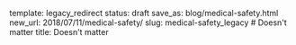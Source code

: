 template: legacy_redirect
status: draft
save_as: blog/medical-safety.html
new_url: 2018/07/11/medical-safety/
slug: medical-safety_legacy  # Doesn't matter
title: Doesn't matter
